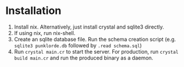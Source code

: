 # Installation

1. Install nix. Alternatively, just install crystal and sqlite3 directly.
2. If using nix, run nix-shell.
3. Create an sqlite database file. Run the schema creation script (e.g. `sqlite3 punklorde.db` followed by `.read schema.sql`)
4. Run `crystal main.cr` to start the server. For production, run `crystal build main.cr` and run the produced binary as a daemon.
